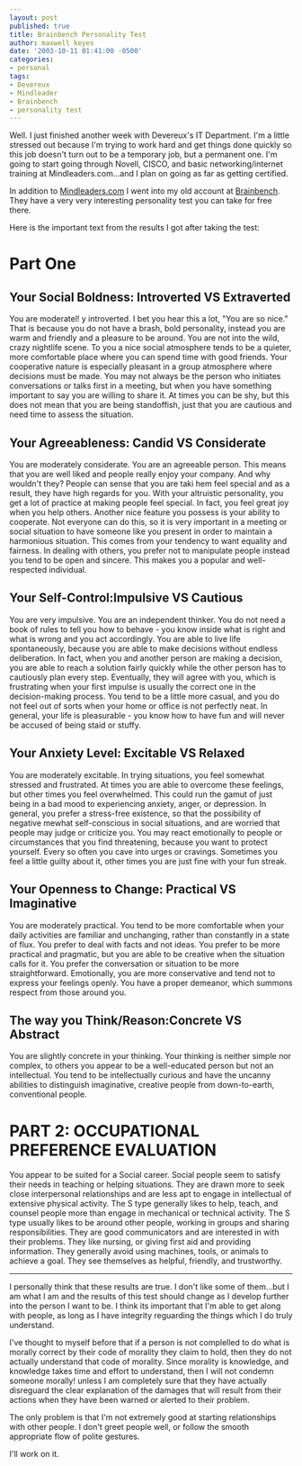 ```yaml
---
layout: post
published: true
title: Brainbench Personality Test
author: maxwell keyes
date: '2003-10-11 01:41:00 -0500'
categories:
- personal
tags:
- Devereux
- Mindleader
- Brainbench
- personality test
---
```


Well. I just finished another week with Devereux's IT Department. I'm a little stressed out because I'm trying to work
hard and get things done quickly so this job doesn't turn out to be a temporary job, but a permanent one. I'm going to
start going through Novell, CISCO, and basic networking/internet training at Mindleaders.com...and I plan on going as
far as getting certified.

In addition to [Mindleaders.com](http://www.mindleaders.com/) I went into my old account at
[Brainbench](http://www.brainbench.com/). They have a very very interesting personality test you can take for free there.

Here is the important text from the results I got after taking the test:

# Part One

## Your Social Boldness: Introverted VS Extraverted

You are moderatel! y introverted. I bet you hear this a lot, "You are so nice." That is because you do not have a brash,
bold personality, instead you are warm and friendly and a pleasure to be around. You are not into the wild, crazy
nightlife scene. To you a nice social atmosphere tends to be a quieter, more comfortable place where you can spend time
with good friends. Your cooperative nature is especially pleasant in a group atmosphere where decisions must be made.
You may not always be the person who initiates conversations or talks first in a meeting, but when you have something
important to say you are willing to share it. At times you can be shy, but this does not mean that you are being
standoffish, just that you are cautious and need time to assess the situation.

## Your Agreeableness: Candid VS Considerate

You are moderately considerate. You are an agreeable person. This means that you are well liked and people really enjoy
your company. And why wouldn't they? People can sense that you are taki hem feel special and as a result, they have high
regards for you. With your altruistic personality, you get a lot of practice at making people feel special. In fact, you
feel great joy when you help others. Another nice feature you possess is your ability to cooperate. Not everyone can do
this, so it is very important in a meeting or social situation to have someone like you present in order to maintain a
harmonious situation. This comes from your tendency to want equality and fairness. In dealing with others, you prefer
not to manipulate people instead you tend to be open and sincere. This makes you a popular and well-respected
individual.

## Your Self-Control:Impulsive VS Cautious

You are very impulsive. You are an independent thinker. You do not need a book of rules to tell you how to behave - you
know inside what is right and what is wrong and you act accordingly. You are able to live life spontaneously, because
you are able to make decisions without endless deliberation. In fact, when you and another person are making a decision,
you are able to reach a solution fairly quickly while the other person has to cautiously plan every step. Eventually,
they will agree with you, which is frustrating when your first impulse is usually the correct one in the decision-making
process. You tend to be a little more casual, and you do not feel out of sorts when your home or office is not perfectly
neat. In general, your life is pleasurable - you know how to have fun and will never be accused of being staid or
stuffy.

## Your Anxiety Level: Excitable VS Relaxed

You are moderately excitable. In trying situations, you feel somewhat stressed and frustrated. At times you are able to
overcome these feelings, but other times you feel overwhelmed. This could run the gamut of just being in a bad mood to
experiencing anxiety, anger, or depression. In general, you prefer a stress-free existence, so that the possibility of
negative mewhat self-conscious in social situations, and are worried that people may judge or criticize you. You may
react emotionally to people or circumstances that you find threatening, because you want to protect yourself. Every so
often you cave into urges or cravings. Sometimes you feel a little guilty about it, other times you are just fine with
your fun streak.

## Your Openness to Change: Practical VS Imaginative

You are moderately practical. You tend to be more comfortable when your daily activities are familiar and unchanging,
rather than constantly in a state of flux. You prefer to deal with facts and not ideas. You prefer to be more practical
and pragmatic, but you are able to be creative when the situation calls for it. You prefer the conversation or situation
to be more straightforward. Emotionally, you are more conservative and tend not to express your feelings openly. You
have a proper demeanor, which summons respect from those around you.

## The way you Think/Reason:Concrete VS Abstract

You are slightly concrete in your thinking. Your thinking is neither simple nor complex, to others you appear to be a
well-educated person but not an intellectual. You tend to be intellectually curious and have the uncanny abilities to
distinguish imaginative, creative people from down-to-earth, conventional people.

# PART 2: OCCUPATIONAL PREFERENCE EVALUATION

You appear to be suited for a Social career. Social people seem to satisfy their needs in teaching or helping
situations. They are drawn more to seek close interpersonal relationships and are less apt to engage in intellectual of
extensive physical activity. The S type generally likes to help, teach, and counsel people more than engage in
mechanical or technical activity. The S type usually likes to be around other people, working in groups and sharing
responsibilities. They are good communicators and are interested in with their problems. They like nursing, or giving
first aid and providing information. They generally avoid using machines, tools, or animals to achieve a goal. They
see themselves as helpful, friendly, and trustworthy.

----

I personally think that these results are true. I don't like some of them...but I am what I am and the results of this
test should change as I develop further into the person I want to be. I think its important that I'm able to get along
with people, as long as I have integrity reguarding the things which I do truly understand.

I've thought to myself before that if a person is not complelled to do what is morally correct by their code of morality
they claim to hold, then they do not actually understand that code of morality. Since morality is knowledge, and
knowledge takes time and effort to understand, then I will not condemn someone morally! unless I am completely sure that
they have actually disreguard the clear explanation of the damages that will result from their actions when they have
been warned or alerted to their problem.

The only problem is that I'm not extremely good at starting relationships with other people. I don't greet people well,
or follow the smooth appropriate flow of polite gestures.

I'll work on it.
